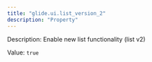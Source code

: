 ```yaml
---
title: "glide.ui.list_version_2"
description: "Property"
---
```


Description: Enable new list functionality (list v2)

Value: `true`